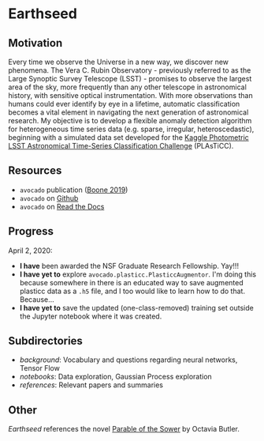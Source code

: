 # Earthseed

## Motivation
Every time we observe the Universe in a new way, we discover new phenomena. The Vera C. Rubin Observatory - previously referred to as the Large Synoptic Survey Telescope (LSST) - promises to observe the largest area of the sky, more frequently than any other telescope in astronomical history, with sensitive optical instrumentation. With more observations than humans could ever identify by eye in a lifetime, automatic classification becomes a vital element in navigating the next generation of astronomical research. My objective is to develop a flexible anomaly detection algorithm for heterogeneous time series data (e.g. sparse, irregular, heteroscedastic), beginning with a simulated data set developed for the [Kaggle Photometric LSST Astronomical Time-Series Classification Challenge](https://www.kaggle.com/c/PLAsTiCC-2018) (PLAsTiCC). 

## Resources
- `avocado` publication ([Boone 2019](https://arxiv.org/pdf/1907.04690.pdf))
- `avocado` on [Github](https://github.com/kboone/avocado)
- `avocado` on [Read the Docs](https://avocado-classifier.readthedocs.io/en/latest/)

## Progress
April 2, 2020:
- **I have** been awarded the NSF Graduate Research Fellowship. Yay!!!
- **I have yet to** explore `avocado.plasticc.PlasticcAugmentor`. I'm doing this because somewhere in there is an educated way to save augmented plasticc data as a `.h5` file, and I too would like to learn how to do that. Because...
- **I have yet to** save the updated (one-class-removed) training set outside the Jupyter notebook where it was created.

## Subdirectories
- *background*: Vocabulary and questions regarding neural networks, Tensor Flow
- *notebooks*: Data exploration, Gaussian Process exploration
- *references*: Relevant papers and summaries

## Other
*Earthseed* references the novel [Parable of the Sower](https://en.wikipedia.org/wiki/Parable_of_the_Sower_(novel)) by Octavia Butler.
